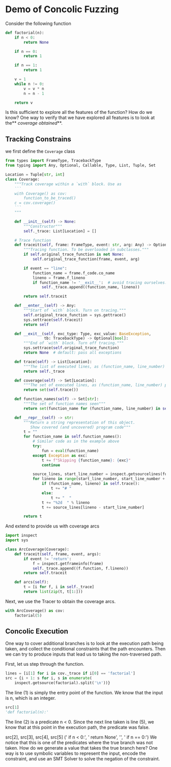 # Demo of Concolic Fuzzing

Consider the following function
```python
def factorial(n):
    if n < 0:
        return None

    if n == 0:
        return 1

    if n == 1:
        return 1

    v = 1
    while n != 0:
        v = v * n
        n = n - 1

    return v
```
Is this sufficient to explore all the features of the function? How do we know? One way to verify that we have explored all features is to look at the** _coverage obtained_**.

## Tracking Constrains

we first define the `Coverage` class
```python
from types import FrameType, TracebackType
from typing import Any, Optional, Callable, Type, List, Tuple, Set

Location = Tuple[str, int]
class Coverage:
    """Track coverage within a `with` block. Use as
    ```
    with Coverage() as cov:
        function_to_be_traced()
    c = cov.coverage()
    ```
    """

    def __init__(self) -> None:
        """Constructor"""
        self._trace: List[Location] = []

    # Trace function
    def traceit(self, frame: FrameType, event: str, arg: Any) -> Optional[Callable]:
        """Tracing function. To be overloaded in subclasses."""
        if self.original_trace_function is not None:
            self.original_trace_function(frame, event, arg)

        if event == "line":
            function_name = frame.f_code.co_name
            lineno = frame.f_lineno
            if function_name != '__exit__':  # avoid tracing ourselves:
                self._trace.append((function_name, lineno))

        return self.traceit

    def __enter__(self) -> Any:
        """Start of `with` block. Turn on tracing."""
        self.original_trace_function = sys.gettrace()
        sys.settrace(self.traceit)
        return self

    def __exit__(self, exc_type: Type, exc_value: BaseException, 
                 tb: TracebackType) -> Optional[bool]:
        """End of `with` block. Turn off tracing."""
        sys.settrace(self.original_trace_function)
        return None  # default: pass all exceptions

    def trace(self) -> List[Location]:
        """The list of executed lines, as (function_name, line_number) pairs"""
        return self._trace

    def coverage(self) -> Set[Location]:
        """The set of executed lines, as (function_name, line_number) pairs"""
        return set(self.trace())

    def function_names(self) -> Set[str]:
        """The set of function names seen"""
        return set(function_name for (function_name, line_number) in self.coverage())

    def __repr__(self) -> str:
        """Return a string representation of this object.
           Show covered (and uncovered) program code"""
        t = ""
        for function_name in self.function_names():
            # Similar code as in the example above
            try:
                fun = eval(function_name)
            except Exception as exc:
                t += f"Skipping {function_name}: {exc}"
                continue

            source_lines, start_line_number = inspect.getsourcelines(fun)
            for lineno in range(start_line_number, start_line_number + len(source_lines)):
                if (function_name, lineno) in self.trace():
                    t += "# "
                else:
                    t += "  "
                t += "%2d  " % lineno
                t += source_lines[lineno - start_line_number]

        return t
```

And extend to provide us with coverage arcs
```python
import inspect
import sys

class ArcCoverage(Coverage):
    def traceit(self, frame, event, args):
        if event != 'return':
            f = inspect.getframeinfo(frame)
            self._trace.append((f.function, f.lineno))
        return self.traceit

    def arcs(self):
        t = [i for f, i in self._trace]
        return list(zip(t, t[1:]))
```
Next, we use the Tracer to obtain the coverage arcs.

```python
with ArcCoverage() as cov:
    factorial(5)
```

## Concolic Execution
One way to cover additional branches is to look at the execution path being taken, and collect the conditional constraints that the path encounters. Then we can try to produce inputs that lead us to taking the non-traversed path.

First, let us step through the function.
```python
lines = [i[1] for i in cov._trace if i[0] == 'factorial']
src = {i + 1: s for i, s in enumerate(
    inspect.getsource(factorial).split('\n'))}
```
The line (1) is simply the entry point of the function. We know that the input is n, which is an integer.

```python
src[1]
'def factorial(n):'
```
The line (2) is a predicate n < 0. Since the next line taken is line (5), we know that at this point in the execution path, the predicate was false.

src[2], src[3], src[4], src[5]
('    if n < 0:', '        return None', '', '    if n == 0:')
We notice that this is one of the predicates where the true branch was not taken. How do we generate a value that takes the true branch here? One way is to use symbolic variables to represent the input, encode the constraint, and use an SMT Solver to solve the negation of the constraint.

















